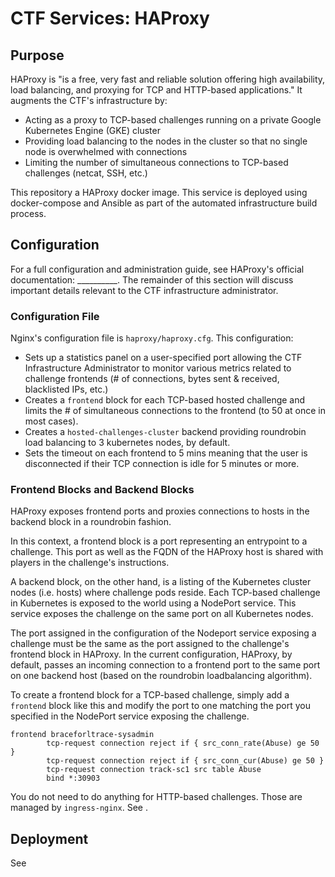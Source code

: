 # CTF Services: HAProxy

## Purpose

HAProxy is "is a free, very fast and reliable solution offering high availability, load balancing, and proxying for TCP and HTTP-based applications." It augments the CTF's infrastructure by:
- Acting as a proxy to TCP-based challenges running on a private Google Kubernetes Engine (GKE) cluster
- Providing load balancing to the nodes in the cluster so that no single node is overwhelmed with connections
- Limiting the number of simultaneous connections to TCP-based challenges (netcat, SSH, etc.) 

This repository a HAProxy docker image. This service is deployed using docker-compose and Ansible as part of the automated infrastructure build process. 


## Configuration

For a full configuration and administration guide, see HAProxy's official documentation: __________. The remainder of this section will discuss important details relevant to the CTF infrastructure administrator.

### Configuration File
Nginx's configuration file is `haproxy/haproxy.cfg`. This configuration:
- Sets up a statistics panel on a user-specified port allowing the CTF Infrastructure Administrator to monitor various metrics related to challenge frontends (# of connections, bytes sent & received, blacklisted IPs, etc.) 
- Creates a `frontend` block for each TCP-based hosted challenge and limits the # of simultaneous connections to the frontend (to 50 at once in most cases). 
- Creates a `hosted-challenges-cluster` backend providing roundrobin load balancing to 3 kubernetes nodes, by default.
- Sets the timeout on each frontend to 5 mins meaning that the user is disconnected if their TCP connection is idle for 5 minutes or more.

### Frontend Blocks and Backend Blocks
HAProxy exposes frontend ports and proxies connections to hosts in the backend block in a roundrobin fashion. 

In this context, a frontend block is a port representing an entrypoint to a challenge. This port as well as the FQDN of the HAProxy host is shared with players in the challenge's instructions. 

A backend block, on the other hand, is a listing of the Kubernetes cluster nodes (i.e. hosts) where challenge pods reside. Each TCP-based challenge in Kubernetes is exposed to the world using a NodePort service. This service exposes the challenge on the same port on all Kubernetes nodes.  

The port assigned in the configuration of the Nodeport service exposing a challenge must be the same as the port assigned to the challenge's frontend block in HAProxy. In the current configuration, HAProxy, by default, passes an incoming connection to a frontend port to the same port on one backend host (based on the roundrobin loadbalancing algorithm).

To create a frontend block for a TCP-based challenge, simply add a `frontend` block like this and modify the port to one matching the port you specified in the NodePort service exposing the challenge.
```
frontend braceforltrace-sysadmin
        tcp-request connection reject if { src_conn_rate(Abuse) ge 50 }
        tcp-request connection reject if { src_conn_cur(Abuse) ge 50 }
        tcp-request connection track-sc1 src table Abuse
        bind *:30903
```

You do not need to do anything for HTTP-based challenges. Those are managed by `ingress-nginx`. See <Hosted Challenge Repo>. 


## Deployment

See <template file> and <deploy-haproxy.yml> in <> to get an understanding of how HAProxy is deployed. 

### Network Location

DMZ Subnet.

### Important Accounts, Credentials, and Secrets

During service deployment, Ansible uses the `lpass` commandline utility to retrieve passwords from a LastPass password vault. The following tables catalog all secrets related to HAProxy that must be set up in lastpass prior to the <automated infrastructure build process>.

| Account/Credential       | LastPass Credential Name        | Description                                                                          |
| -------------------------|---------------------------------|--------------------------------------------------------------------------------------|
| haproxy stats panel acct | ctf_haproxy_stats_panel_account | Username and password are set by the CTF Infrastructure Administrator. Provides access to a dashboard exposed on port 8080 for monitoring hosted challenges (bruteforcing, excessive # of connections, etc.) |

### Pre-Deployment Configuration Checklist
1. Generate secrets related to HAProxy and store them in a LastPass password vault (See "Important Accounts, Credentials, and Secrets" above.)
2. Edit `haproxy/haproxy.cfg` with:
    1. The FQDN and port of the statistics panel under `listen stats` block. Ex: `haproxy.int.ctf.issessions.ca:8080`
    2. A `frontend` for each TCP-based challenge you plan to deploy.
    3. The FQDN of each backend Kubernetes node under `backend hosted-challenges-cluster`.


### Post-Deployment Configuration Checklist
None.